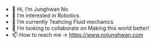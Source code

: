 - 👋 Hi, I’m Junghwan No
- 👀 I’m interested in Robotics
- 🌱 I’m currently Teahcing Fluid mechanics
- 💞️ I’m looking to collaborate on Making this world better!
- 📫 How to reach me -> https://www.nojunghwan.com

<!---
HanNoru/HanNoru is a ✨ special ✨ repository because its `README.md` (this file) appears on your GitHub profile.
You can click the Preview link to take a look at your changes.
--->
